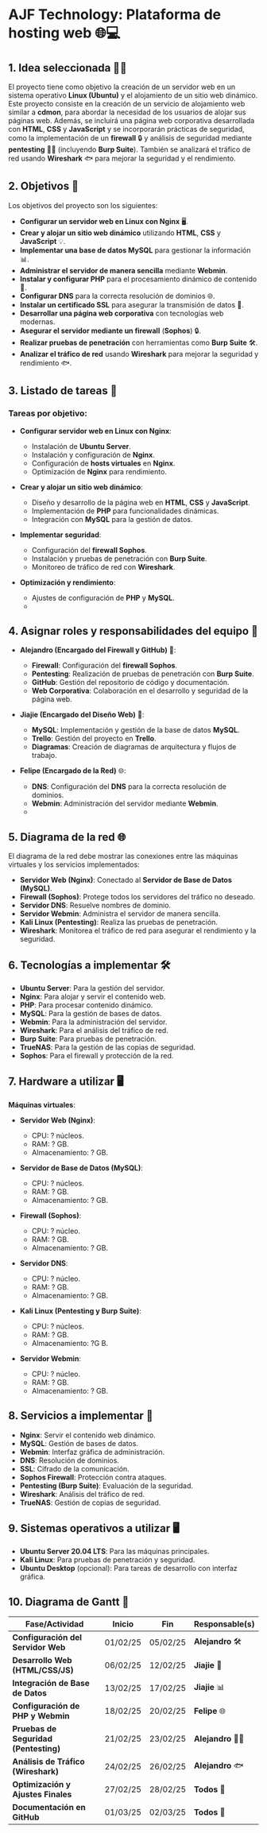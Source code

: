 # **AJF Technology: Plataforma de hosting web** 🌐💻
## 1. **Idea seleccionada** 🧑‍💻

El proyecto tiene como objetivo la creación de un servidor web en un sistema operativo **Linux (Ubuntu)** y el alojamiento de un sitio web dinámico. Este proyecto consiste en la creación de un servicio de alojamiento web similar a **cdmon**, para abordar la necesidad de los usuarios de alojar sus páginas web. Además, se incluirá una página web corporativa desarrollada con **HTML**, **CSS** y **JavaScript** y se incorporarán prácticas de seguridad, como la implementación de un **firewall** 🔒 y análisis de seguridad mediante **pentesting** 🕵️‍♂️ (incluyendo **Burp Suite**). También se analizará el tráfico de red usando **Wireshark** 🐟 para mejorar la seguridad y el rendimiento.


## 2. **Objetivos 🎯**

Los objetivos del proyecto son los siguientes:

- **Configurar un servidor web en Linux con Nginx** 🖥️.
- **Crear y alojar un sitio web dinámico** utilizando **HTML**, **CSS** y **JavaScript** 💡.
- **Implementar una base de datos MySQL** para gestionar la información 📊.
- **Administrar el servidor de manera sencilla** mediante **Webmin**.
- **Instalar y configurar PHP** para el procesamiento dinámico de contenido 🔧.
- **Configurar DNS** para la correcta resolución de dominios 🌐.
- **Instalar un certificado SSL** para asegurar la transmisión de datos 🔐.
- **Desarrollar una página web corporativa** con tecnologías web modernas.
- **Asegurar el servidor mediante un firewall** (**Sophos**) 🔒.
- **Realizar pruebas de penetración** con herramientas como **Burp Suite** 🛠️.
- **Analizar el tráfico de red** usando **Wireshark** para mejorar la seguridad y rendimiento 🐟.


## 3. **Listado de tareas 📝**

### Tareas por objetivo:

- **Configurar servidor web en Linux con Nginx**:
  - Instalación de **Ubuntu Server**.
  - Instalación y configuración de **Nginx**.
  - Configuración de **hosts virtuales** en **Nginx**.
  - Optimización de **Nginx** para rendimiento.

- **Crear y alojar un sitio web dinámico**:
  - Diseño y desarrollo de la página web en **HTML**, **CSS** y **JavaScript**.
  - Implementación de **PHP** para funcionalidades dinámicas.
  - Integración con **MySQL** para la gestión de datos.

- **Implementar seguridad**:
  - Configuración del **firewall Sophos**.
  - Instalación y pruebas de penetración con **Burp Suite**.
  - Monitoreo de tráfico de red con **Wireshark**.

- **Optimización y rendimiento**:
  - Ajustes de configuración de **PHP** y **MySQL**.
  - 

## 4. **Asignar roles y responsabilidades del equipo 👥**

- **Alejandro (Encargado del Firewall y GitHub)** 🔐:
  - **Firewall**: Configuración del **firewall Sophos**.
  - **Pentesting**: Realización de pruebas de penetración con **Burp Suite**.
  - **GitHub**: Gestión del repositorio de código y documentación.
  - **Web Corporativa**: Colaboración en el desarrollo y seguridad de la página web.

- **Jiajie (Encargado del Diseño Web)** 🎨:
  - **MySQL**: Implementación y gestión de la base de datos **MySQL**.
  - **Trello**: Gestión del proyecto en **Trello**.
  - **Diagramas**: Creación de diagramas de arquitectura y flujos de trabajo.

- **Felipe (Encargado de la Red)** 🌐:
  - **DNS**: Configuración del **DNS** para la correcta resolución de dominios.
  - **Webmin**: Administración del servidor mediante **Webmin**.
  - 

## 5. **Diagrama de la red 🌐**

El diagrama de la red debe mostrar las conexiones entre las máquinas virtuales y los servicios implementados:

- **Servidor Web (Nginx)**: Conectado al **Servidor de Base de Datos (MySQL)**.
- **Firewall (Sophos)**: Protege todos los servidores del tráfico no deseado.
- **Servidor DNS**: Resuelve nombres de dominio.
- **Servidor Webmin**: Administra el servidor de manera sencilla.
- **Kali Linux (Pentesting)**: Realiza las pruebas de penetración.
- **Wireshark**: Monitorea el tráfico de red para asegurar el rendimiento y la seguridad.


## 6. **Tecnologías a implementar 🛠️**

- **Ubuntu Server**: Para la gestión del servidor.
- **Nginx**: Para alojar y servir el contenido web.
- **PHP**: Para procesar contenido dinámico.
- **MySQL**: Para la gestión de bases de datos.
- **Webmin**: Para la administración del servidor.
- **Wireshark**: Para el análisis del tráfico de red.
- **Burp Suite**: Para pruebas de penetración.
- **TrueNAS**: Para la gestión de las copias de seguridad.
- **Sophos**: Para el firewall y protección de la red.


## 7. **Hardware a utilizar 🖥️**

**Máquinas virtuales**:
- **Servidor Web (Nginx)**: 
  - CPU: ? núcleos.
  - RAM: ? GB.
  - Almacenamiento: ? GB.

- **Servidor de Base de Datos (MySQL)**: 
  - CPU: ? núcleos.
  - RAM: ? GB.
  - Almacenamiento: ? GB.

- **Firewall (Sophos)**: 
  - CPU: ? núcleo.
  - RAM: ? GB.
  - Almacenamiento: ? GB.

- **Servidor DNS**: 
  - CPU: ? núcleo.
  - RAM: ? GB.
  - Almacenamiento: ? GB.

- **Kali Linux (Pentesting y Burp Suite)**: 
  - CPU: ? núcleos.
  - RAM: ? GB.
  - Almacenamiento: ?G B.

- **Servidor Webmin**: 
  - CPU: ? núcleo.
  - RAM: ? GB.
  - Almacenamiento: ? GB.


## 8. **Servicios a implementar 🚀**

- **Nginx**: Servir el contenido web dinámico.
- **MySQL**: Gestión de bases de datos.
- **Webmin**: Interfaz gráfica de administración.
- **DNS**: Resolución de dominios.
- **SSL**: Cifrado de la comunicación.
- **Sophos Firewall**: Protección contra ataques.
- **Pentesting (Burp Suite)**: Evaluación de la seguridad.
- **Wireshark**: Análisis del tráfico de red.
- **TrueNAS**: Gestión de copias de seguridad.


## 9. **Sistemas operativos a utilizar 🖥️**

- **Ubuntu Server 20.04 LTS**: Para las máquinas principales.
- **Kali Linux**: Para pruebas de penetración y seguridad.
- **Ubuntu Desktop** (opcional): Para tareas de desarrollo con interfaz gráfica.



## 10. **Diagrama de Gantt 📅**

| Fase/Actividad                      | Inicio   | Fin      | Responsable(s)       |
|--------------------------------------|----------|----------|----------------------|
| **Configuración del Servidor Web**   | 01/02/25 | 05/02/25 | **Alejandro** 🛠️    |
| **Desarrollo Web (HTML/CSS/JS)**     | 06/02/25 | 12/02/25 | **Jiajie** 🎨       |
| **Integración de Base de Datos**     | 13/02/25 | 17/02/25 | **Jiajie** 📊       |
| **Configuración de PHP y Webmin**    | 18/02/25 | 20/02/25 | **Felipe** 🌐       |
| **Pruebas de Seguridad (Pentesting)**| 21/02/25 | 23/02/25 | **Alejandro** 🕵️‍♂️ |
| **Análisis de Tráfico (Wireshark)**  | 24/02/25 | 26/02/25 | **Alejandro** 🐟   |
| **Optimización y Ajustes Finales**   | 27/02/25 | 28/02/25 | **Todos** 👥        |
| **Documentación en GitHub**          | 01/03/25 | 02/03/25 | **Todos** 📁        |

